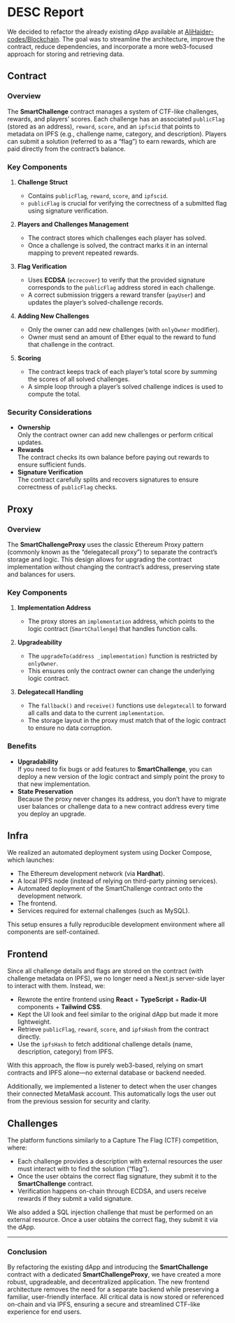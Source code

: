 # DESC Report

We decided to refactor the already existing dApp available at [AliHaider-codes/Blockchain](https://github.com/AliHaider-codes/Blockchain/tree/master). The goal was to streamline the architecture, improve the contract, reduce dependencies, and incorporate a more web3-focused approach for storing and retrieving data. 

## Contract

### Overview

The **SmartChallenge** contract manages a system of CTF-like challenges, rewards, and players’ scores. Each challenge has an associated `publicFlag` (stored as an address), `reward`, `score`, and an `ipfscid` that points to metadata on IPFS (e.g., challenge name, category, and description). Players can submit a solution (referred to as a “flag”) to earn rewards, which are paid directly from the contract’s balance.

### Key Components

1. **Challenge Struct**  
   - Contains `publicFlag`, `reward`, `score`, and `ipfscid`.  
   - `publicFlag` is crucial for verifying the correctness of a submitted flag using signature verification.

2. **Players and Challenges Management**  
   - The contract stores which challenges each player has solved.  
   - Once a challenge is solved, the contract marks it in an internal mapping to prevent repeated rewards.

3. **Flag Verification**  
   - Uses **ECDSA** (`ecrecover`) to verify that the provided signature corresponds to the `publicFlag` address stored in each challenge.  
   - A correct submission triggers a reward transfer (`payUser`) and updates the player’s solved-challenge records.

4. **Adding New Challenges**  
   - Only the owner can add new challenges (with `onlyOwner` modifier).  
   - Owner must send an amount of Ether equal to the reward to fund that challenge in the contract.

5. **Scoring**  
   - The contract keeps track of each player’s total score by summing the scores of all solved challenges.  
   - A simple loop through a player’s solved challenge indices is used to compute the total.

### Security Considerations

- **Ownership**  
  Only the contract owner can add new challenges or perform critical updates.  
- **Rewards**  
  The contract checks its own balance before paying out rewards to ensure sufficient funds.  
- **Signature Verification**  
  The contract carefully splits and recovers signatures to ensure correctness of `publicFlag` checks.

## Proxy

### Overview

The **SmartChallengeProxy** uses the classic Ethereum Proxy pattern (commonly known as the “delegatecall proxy”) to separate the contract’s storage and logic. This design allows for upgrading the contract implementation without changing the contract’s address, preserving state and balances for users.

### Key Components

1. **Implementation Address**  
   - The proxy stores an `implementation` address, which points to the logic contract (`SmartChallenge`) that handles function calls.

2. **Upgradeability**  
   - The `upgradeTo(address _implementation)` function is restricted by `onlyOwner`.  
   - This ensures only the contract owner can change the underlying logic contract.

3. **Delegatecall Handling**  
   - The `fallback()` and `receive()` functions use `delegatecall` to forward all calls and data to the current `implementation`.  
   - The storage layout in the proxy must match that of the logic contract to ensure no data corruption.

### Benefits

- **Upgradability**  
  If you need to fix bugs or add features to **SmartChallenge**, you can deploy a new version of the logic contract and simply point the proxy to that new implementation.  
- **State Preservation**  
  Because the proxy never changes its address, you don’t have to migrate user balances or challenge data to a new contract address every time you deploy an upgrade.

## Infra

We realized an automated deployment system using Docker Compose, which launches:

- The Ethereum development network (via **Hardhat**).  
- A local IPFS node (instead of relying on third-party pinning services).  
- Automated deployment of the SmartChallenge contract onto the development network.  
- The frontend.  
- Services required for external challenges (such as MySQL).

This setup ensures a fully reproducible development environment where all components are self-contained.

## Frontend

Since all challenge details and flags are stored on the contract (with challenge metadata on IPFS), we no longer need a Next.js server-side layer to interact with them. Instead, we:

- Rewrote the entire frontend using **React** + **TypeScript** + **Radix-UI** components + **Tailwind CSS**.  
- Kept the UI look and feel similar to the original dApp but made it more lightweight.  
- Retrieve `publicFlag`, `reward`, `score`, and `ipfsHash` from the contract directly.  
- Use the `ipfsHash` to fetch additional challenge details (name, description, category) from IPFS.

With this approach, the flow is purely web3-based, relying on smart contracts and IPFS alone—no external database or backend needed.

Additionally, we implemented a listener to detect when the user changes their connected MetaMask account. This automatically logs the user out from the previous session for security and clarity.

## Challenges

The platform functions similarly to a Capture The Flag (CTF) competition, where:

- Each challenge provides a description with external resources the user must interact with to find the solution (“flag”).  
- Once the user obtains the correct flag signature, they submit it to the **SmartChallenge** contract.  
- Verification happens on-chain through ECDSA, and users receive rewards if they submit a valid signature.

We also added a SQL injection challenge that must be performed on an external resource. Once a user obtains the correct flag, they submit it via the dApp.

---

### Conclusion

By refactoring the existing dApp and introducing the **SmartChallenge** contract with a dedicated **SmartChallengeProxy**, we have created a more robust, upgradeable, and decentralized application. The new frontend architecture removes the need for a separate backend while preserving a familiar, user-friendly interface. All critical data is now stored or referenced on-chain and via IPFS, ensuring a secure and streamlined CTF-like experience for end users.